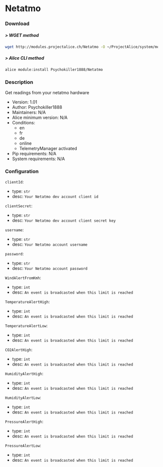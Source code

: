 # Netatmo

### Download

##### > WGET method
```bash
wget http://modules.projectalice.ch/Netatmo -O ~/ProjectAlice/system/moduleInstallTickets/Netatmo.install
```

##### > Alice CLI method
```bash
alice module:install Psychokiller1888/Netatmo
```

### Description
Get readings from your netatmo hardware

- Version: 1.01
- Author: Psychokiller1888
- Maintainers: N/A
- Alice minimum version: N/A
- Conditions:
  - en
  - fr
  - de
  - online
  - TelemetryManager activated
- Pip requirements: N/A
- System requirements: N/A

### Configuration


`clientId`:
 - type: `str`
 - desc: `Your Netatmo dev account client id`

`clientSecret`:
 - type: `str`
 - desc: `Your Netatmo dev account client secret key`

`username`:
 - type: `str`
 - desc: `Your Netatmo account username`
 
`password`:
 - type: `str`
 - desc: `Your Netatmo account password`
 
`WindAlertFromKmh`:
 - type: `int`
 - desc: `An event is broadcasted when this limit is reached`

`TemperatureAlertHigh`:
 - type: `int`
 - desc: `An event is broadcasted when this limit is reached`

`TemperatureAlertLow`:
 - type: `int`
 - desc: `An event is broadcasted when this limit is reached`

`CO2AlertHigh`:
 - type: `int`
 - desc: `An event is broadcasted when this limit is reached`

`HumidityAlertHigh`:
 - type: `int`
 - desc: `An event is broadcasted when this limit is reached`

`HumidityAlertLow`:
 - type: `int`
 - desc: `An event is broadcasted when this limit is reached`

`PressureAlertHigh`:
 - type: `int`
 - desc: `An event is broadcasted when this limit is reached`

`PressureAlertLow`:
 - type: `int`
 - desc: `An event is broadcasted when this limit is reached`

